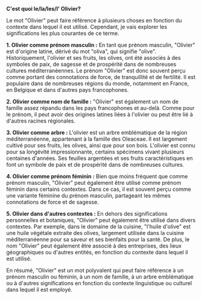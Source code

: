 **C'est quoi le/la/les/l' Olivier?**

Le mot "Olivier" peut faire référence à plusieurs choses en fonction du contexte dans lequel il est utilisé. Cependant, je vais explorer les significations les plus courantes de ce terme.

**1. Olivier comme prénom masculin :**
   En tant que prénom masculin, "Olivier" est d'origine latine, dérivé du mot "oliva", qui signifie "olive". Historiquement, l'olivier et ses fruits, les olives, ont été associés à des symboles de paix, de sagesse et de prospérité dans de nombreuses cultures méditerranéennes. Le prénom "Olivier" est donc souvent perçu comme portant des connotations de force, de tranquillité et de fertilité. Il est populaire dans de nombreuses régions du monde, notamment en France, en Belgique et dans d'autres pays francophones.

**2. Olivier comme nom de famille :**
   "Olivier" est également un nom de famille assez répandu dans les pays francophones et au-delà. Comme pour le prénom, il peut avoir des origines latines liées à l'olivier ou peut être lié à d'autres racines régionales.

**3. Olivier comme arbre :**
   L'olivier est un arbre emblématique de la région méditerranéenne, appartenant à la famille des Oleaceae. Il est largement cultivé pour ses fruits, les olives, ainsi que pour son bois. L'olivier est connu pour sa longévité impressionnante, certains spécimens vivant plusieurs centaines d'années. Ses feuilles argentées et ses fruits caractéristiques en font un symbole de paix et de prospérité dans de nombreuses cultures.

**4. Olivier comme prénom féminin :**
   Bien que moins fréquent que comme prénom masculin, "Olivier" peut également être utilisé comme prénom féminin dans certains contextes. Dans ce cas, il est souvent perçu comme une variante féminine du prénom masculin, partageant les mêmes connotations de force et de sagesse.

**5. Olivier dans d'autres contextes :**
   En dehors des significations personnelles et botaniques, "Olivier" peut également être utilisé dans divers contextes. Par exemple, dans le domaine de la cuisine, "l'huile d'olive" est une huile végétale extraite des olives, largement utilisée dans la cuisine méditerranéenne pour sa saveur et ses bienfaits pour la santé. De plus, le nom "Olivier" peut également être associé à des entreprises, des lieux géographiques ou d'autres entités, en fonction du contexte dans lequel il est utilisé.

En résumé, "Olivier" est un mot polyvalent qui peut faire référence à un prénom masculin ou féminin, à un nom de famille, à un arbre emblématique ou à d'autres significations en fonction du contexte linguistique ou culturel dans lequel il est employé.